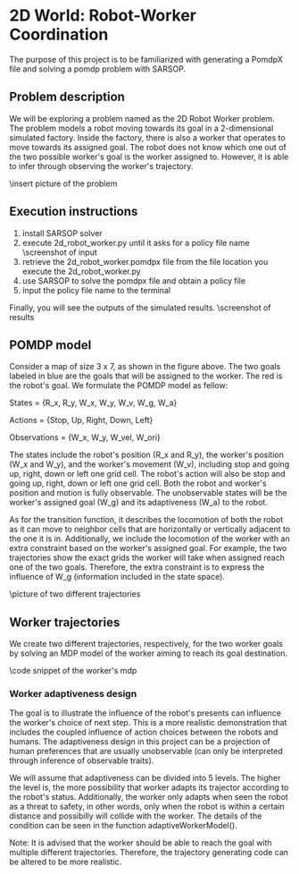 # 2D World: Robot-Worker Coordination

The purpose of this project is to be familiarized with generating a PomdpX file and solving a pomdp problem with SARSOP.
 
## Problem description
We will be exploring a problem named as the 2D Robot Worker problem. The problem models a robot moving towards its goal in a 2-dimensional simulated factory. Inside the factory, there is also a worker that operates to move towards its assigned goal. The robot does not know which one out of the two possible worker's goal is the worker assigned to. However, it is able to infer through observing the worker's trajectory.

\insert picture of the problem


## Execution instructions
1) install SARSOP solver
2) execute 2d_robot_worker.py until it asks for a policy file name
\screenshot of input
3) retrieve the 2d_robot_worker.pomdpx file from the file location you execute the 2d_robot_worker.py
4) use SARSOP to solve the pomdpx file and obtain a policy file
5) input the policy file name to the terminal

Finally, you will see the outputs of the simulated results.
\screenshot of results

## POMDP model
Consider a map of size 3 x 7, as shown in the figure above. The two goals labeled in blue are the goals that will be assigned to the worker. The red is the robot's goal. We formulate the POMDP model as fellow:

States = {R_x, R_y, W_x, W_y, W_v, W_g, W_a}

Actions = {Stop, Up, Right, Down, Left}

Observations = {W_x, W_y, W_vel, W_ori}

The states include the robot's position (R_x and R_y), the worker's position (W_x and W_y), and the worker's movement (W_v), including stop and going up, right, down or left one grid cell. The robot's action will also be stop and going up, right, down or left one grid cell. Both the robot and worker's position and motion is fully observable. The unobservable states will be the worker's assigned goal (W_g) and its adaptiveness (W_a) to the robot.

As for the transition function, it describes the locomotion of both the robot as it can move to neighbor cells that are horizontally or vertically adjacent to the one it is in. Additionally, we include the locomotion of the worker with an extra constraint based on the worker's assigned goal. For example, the two trajectories show the exact grids the worker will take when assigned reach one of the two goals. Therefore, the extra constraint is to express the influence of W_g (information included in the state space).

\picture of two different trajectories

## Worker trajectories

We create two different trajectories, respectively, for the two worker goals by solving an MDP model of the worker aiming to reach its goal destination.

\code snippet of the worker's mdp

### Worker adaptiveness design

The goal is to illustrate the influence of the robot's presents can influence the worker's choice of next step. This is a more realistic demonstration that includes the coupled influence of action choices between the robots and humans. The adaptiveness design in this project can be a projection of human preferences that are usually unobservable (can only be interpreted through inference of observable traits).

We will assume that adaptiveness can be divided into 5 levels. The higher the level is, the more possibility that worker adapts its trajector according to the robot's status. Additionally, the worker only adapts when seen the robot as a threat to safety, in other words, only when the robot is within a certain distance and possibilly will collide with the worker. The details of the condition can be seen in the function adaptiveWorkerModel().

Note: It is advised that the worker should be able to reach the goal with multiple different trajectories. Therefore, the trajectory generating code can be altered to be more realistic.



